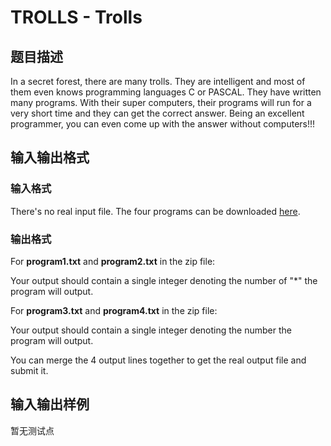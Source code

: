 # TROLLS - Trolls

## 题目描述

In a secret forest, there are many trolls. They are intelligent and most of them even knows programming languages C or PASCAL. They have written many programs. With their super computers, their programs will run for a very short time and they can get the correct answer. Being an excellent programmer, you can even come up with the answer without computers!!!

## 输入输出格式

### 输入格式

There's no real input file. The four programs can be downloaded [here](http://www.spoj.com/content/john_jones:trolls.zip).

### 输出格式

For **program1.txt** and **program2.txt** in the zip file:

Your output should contain a single integer denoting the number of "\*" the program will output.

For **program3.txt** and **program4.txt** in the zip file:

Your output should contain a single integer denoting the number the program will output.

You can merge the 4 output lines together to get the real output file and submit it.

## 输入输出样例

暂无测试点


